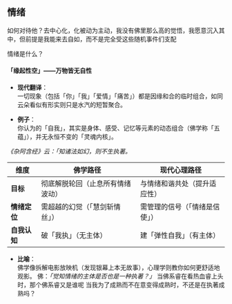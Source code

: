 ## 情绪
如何对待他？去中心化，化被动为主动，我没有佛里那么高的觉悟，我愿意沉入其中，但前提是我能来去自如，而不是完全受这些随机事件们支配

情绪是什么？
#### **「缘起性空」——万物皆无自性**

- **现代翻译**：  
    一切现象（包括「你」「我」「爱情」「痛苦」）都是因缘和合的临时组合，如同云朵看似有形实则只是水汽的短暂聚合。
    
- **例子**：  
    你认为的「自我」，其实是身体、感受、记忆等元素的动态组合（佛学称「五蕴」），并无永恒不变的「灵魂内核」。

_《杂阿含经》云：「知诸法如幻，则不生执著。_

|**维度**|佛学路径|现代心理路径|
|---|---|---|
|**目标**|彻底解脱轮回（止息所有情绪波动）|与情绪和谐共处（提升适应性）|
|**情绪定位**|需超越的幻觉（「慧剑斩情丝」）|需管理的信号（「情绪是信使」）|
|**自我认知**|破「我执」（无主体）|建「弹性自我」（有主体）|
- **比喻**：  
    佛学像拆解电影放映机（发现银幕上本无故事），心理学则教你如何更舒适地观影。
佛：_「觉知情绪的主体是否也是一种执著？」_
当佛系睿在看热血睿上头时，那个佛系睿又是谁呢
当我为了成熟而不在意变得成熟时，不还是在执著成熟吗？